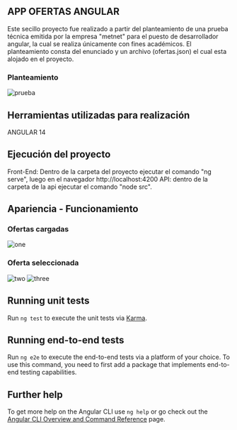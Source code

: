 ## APP OFERTAS ANGULAR
Este secillo proyecto fue realizado a partir del planteamiento de una prueba técnica emitida por la empresa "metnet" para el puesto de desarrollador angular, la cual se realiza únicamente con fines académicos. El planteamiento consta del enunciado y un archivo (ofertas.json) el cual esta alojado en el proyecto.
### Planteamiento
![prueba](https://github.com/Estiiven/offers-angular-NGRX/assets/48731786/badf851d-ed8e-4ce9-bf0b-ecf103eb8563)

## Herramientas utilizadas para realización
ANGULAR 14

## Ejecución del proyecto

Front-End: Dentro de la carpeta del proyecto ejecutar el comando "ng serve", luego en el navegador http://localhost:4200 
API: dentro de la carpeta de la api ejecutar el comando "node src".

## Apariencia - Funcionamiento
### Ofertas cargadas
![one](https://github.com/Estiiven/offers-angular-NGRX/assets/48731786/9087d0e9-4104-40fe-8364-10cebf55f741)
### Oferta seleccionada
![two](https://github.com/Estiiven/offers-angular-NGRX/assets/48731786/aaa7ffc0-63f0-4bf3-9341-bcb648296910)
![three](https://github.com/Estiiven/offers-angular-NGRX/assets/48731786/f849736f-4193-4323-9caa-53d171fe9a7f)

## Running unit tests

Run `ng test` to execute the unit tests via [Karma](https://karma-runner.github.io).

## Running end-to-end tests

Run `ng e2e` to execute the end-to-end tests via a platform of your choice. To use this command, you need to first add a package that implements end-to-end testing capabilities.

## Further help

To get more help on the Angular CLI use `ng help` or go check out the [Angular CLI Overview and Command Reference](https://angular.io/cli) page.
